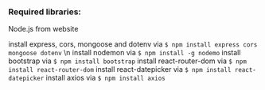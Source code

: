 ### Required libraries:

Node.js from website

install express, cors, mongoose and dotenv via  `$ npm install express cors mongoose dotenv`
\n install nodemon         via `$ npm install -g nodemo`
install bootstrap       via `$ npm install bootstrap`
install react-router-dom via `$ npm install react-router-dom`
install react-datepicker via `$ npm install react-datepicker`
install axios via `$ npm install axios`
